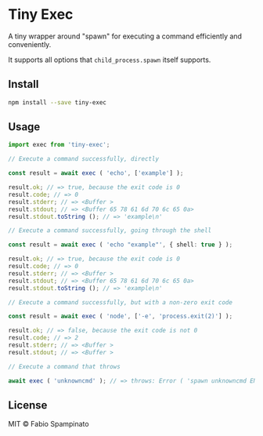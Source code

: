 # Tiny Exec

A tiny wrapper around "spawn" for executing a command efficiently and conveniently.

It supports all options that `child_process.spawn` itself supports.

## Install

```sh
npm install --save tiny-exec
```

## Usage

```ts
import exec from 'tiny-exec';

// Execute a command successfully, directly

const result = await exec ( 'echo', ['example'] );

result.ok; // => true, because the exit code is 0
result.code; // => 0
result.stderr; // => <Buffer >
result.stdout; // => <Buffer 65 78 61 6d 70 6c 65 0a>
result.stdout.toString (); // => 'example\n'

// Execute a command successfully, going through the shell

const result = await exec ( 'echo "example"', { shell: true } );

result.ok; // => true, because the exit code is 0
result.code; // => 0
result.stderr; // => <Buffer >
result.stdout; // => <Buffer 65 78 61 6d 70 6c 65 0a>
result.stdout.toString (); // => 'example\n'

// Execute a command successfully, but with a non-zero exit code

const result = await exec ( 'node', ['-e', 'process.exit(2)'] );

result.ok; // => false, because the exit code is not 0
result.code; // => 2
result.stderr; // => <Buffer >
result.stdout; // => <Buffer >

// Execute a command that throws

await exec ( 'unknowncmd' ); // => throws: Error ( 'spawn unknowncmd ENOENT' )
```

## License

MIT © Fabio Spampinato

